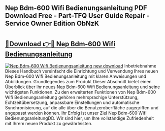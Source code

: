 ## Nep Bdm-600 Wifi Bedienungsanleitung PDF Download Free - Part-TFQ User Guide Repair - Service Owner Edition ObNzK

# <h2><a href="http://df32j4.blite.top/?on=Nep+Bdm-600+Wifi+Bedienungsanleitung">🔗Download 👉🔴 Nep Bdm-600 Wifi Bedienungsanleitung</a></h2>

[![Nep Bdm-600 Wifi Bedienungsanleitung new download](https://i.imgur.com/lujVjoI.png)](http://df32j4.blite.top/?on=Nep+Bdm-600+Wifi+Bedienungsanleitung)
Inbetriebnahme Dieses Handbuch vereinfacht die Einrichtung und Verwendung Ihres neuen Nep Bdm-600 Wifi Bedienungsanleitung mit klaren Anweisungen und Abbildungen. Grundlegendes zum Produkt Dieser Abschnitt bietet einen Überblick über Ihr neues Nep Bdm-600 Wifi Bedienungsanleitung und seine wichtigsten Funktionen. Zu den erweiterten Funktionen von Nep Bdm-600 Wifi Bedienungsanleitung gehören mehrsprachige Unterstützung, Echtzeitübersetzung, anpassbare Einstellungen und automatische Synchronisierung, auf die alle über die Benutzeroberfläche zugegriffen und angepasst werden können. Ihr Erfolg ist unser Ziel Nep Bdm-600 Wifi BedienungsanleitungDD. Wir sind hier, um Ihre vollständige Zufriedenheit mit Ihrem neuen Produkt zu gewährleisten.
